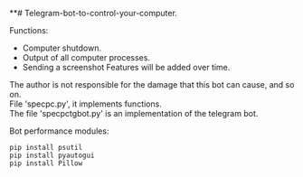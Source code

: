 **# Telegram-bot-to-control-your-computer.

Functions:
+ Computer shutdown.
+ Output of all computer processes.
+ Sending a screenshot Features will be added over time. 


The author is not responsible for the damage that this bot can cause, and so on.  
File 'specpc.py', it implements functions.  
The file 'specpctgbot.py' is an implementation of the telegram bot.  


Bot performance modules:  
```
pip install psutil
pip install pyautogui
pip install Pillow
```

